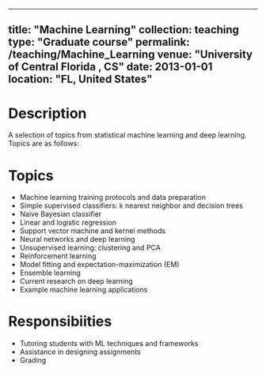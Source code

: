 
---
title: "Machine Learning"
collection: teaching
type: "Graduate course"
permalink: /teaching/Machine_Learning
venue: "University of Central Florida , CS"
date: 2013-01-01
location: "FL, United States"
---
Description 
======
A selection of topics from statistical machine learning and deep learning. Topics are as follows:

Topics 
======
* Machine learning training protocols and data preparation
* Simple supervised classifiers: k nearest neighbor and decision trees
* Naive Bayesian classifier                 
* Linear and logistic regression
* Support vector machine and kernel methods
* Neural networks and deep learning
* Unsupervised learning: clustering and PCA
* Reinforcement learning
* Model fitting and expectation-maximization (EM)
* Ensemble learning
* Current research on deep learning
* Example machine learning applications

Responsibiities 
======
* Tutoring  students  with  ML  techniques  and  frameworks
* Assistance in designing assignments 
* Grading
